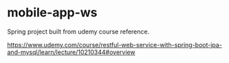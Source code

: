 # mobile-app-ws

Spring project built from udemy course reference.

https://www.udemy.com/course/restful-web-service-with-spring-boot-jpa-and-mysql/learn/lecture/10210344#overview
